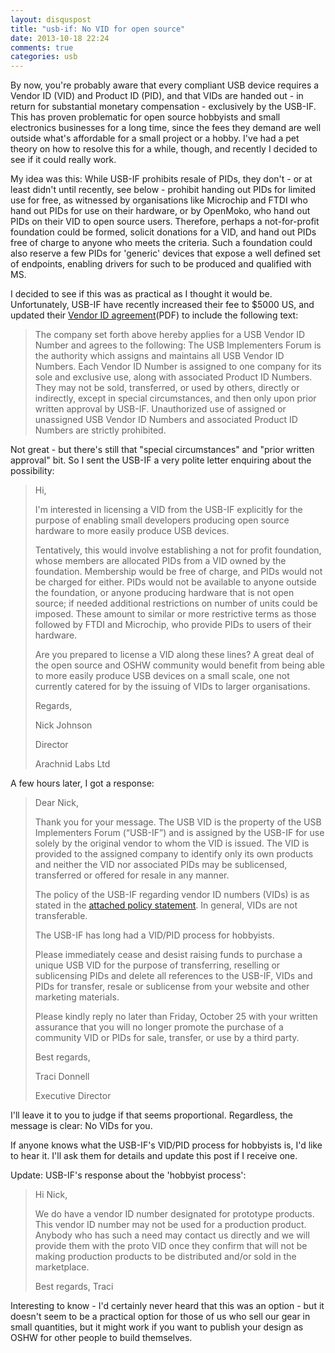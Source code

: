 ```yaml
---
layout: disquspost
title: "usb-if: No VID for open source"
date: 2013-10-18 22:24
comments: true
categories: usb
---
```


By now, you're probably aware that every compliant USB device requires a Vendor ID (VID) and Product ID (PID), and that VIDs are handed out - in return for substantial monetary compensation - exclusively by the USB-IF. This has proven problematic for open source hobbyists and small electronics businesses for a long time, since the fees they demand are well outside what's affordable for a small project or a hobby. I've had a pet theory on how to resolve this for a while, though, and recently I decided to see if it could really work.

My idea was this: While USB-IF prohibits resale of PIDs, they don't - or at least didn't until recently, see below - prohibit handing out PIDs for limited use for free, as witnessed by organisations like Microchip and FTDI who hand out PIDs for use on their hardware, or by OpenMoko, who hand out PIDs on their VID to open source users. Therefore, perhaps a not-for-profit foundation could be formed, solicit donations for a VID, and hand out PIDs free of charge to anyone who meets the criteria. Such a foundation could also reserve a few PIDs for 'generic' devices that expose a well defined set of endpoints, enabling drivers for such to be produced and qualified with MS.

I decided to see if this was as practical as I thought it would be. Unfortunately, USB-IF have recently increased their fee to $5000 US, and updated their [Vendor ID agreement](http://www.usb.org/developers/vendor/VID_Only_Form_withCCAuth_010113.pdf)(PDF) to include the following text:

>    The company set forth above hereby applies for a USB Vendor ID Number and agrees to the following: The USB Implementers Forum is the authority which assigns and maintains all USB Vendor ID Numbers. Each Vendor ID Number is assigned to one company for its sole and exclusive use, along with associated Product ID Numbers. They may not be sold, transferred, or used by others, directly or indirectly, except in special circumstances, and then only upon prior written approval by USB-IF. Unauthorized use of assigned or unassigned USB Vendor ID Numbers and associated Product ID Numbers are strictly prohibited.

Not great - but there's still that "special circumstances" and "prior written approval" bit. So I sent the USB-IF a very polite letter enquiring about the possibility:

>    Hi,
>
>    I'm interested in licensing a VID from the USB-IF explicitly for the purpose of enabling small developers producing open source hardware to more easily produce USB devices.
>
>    Tentatively, this would involve establishing a not for profit foundation, whose members are allocated PIDs from a VID owned by the foundation. Membership would be free of charge, and PIDs would not be charged for either. PIDs would not be available to anyone outside the foundation, or anyone producing hardware that is not open source; if needed additional restrictions on number of units could be imposed. These amount to similar or more restrictive terms as those followed by FTDI and Microchip, who provide PIDs to users of their hardware.
>
>    Are you prepared to license a VID along these lines? A great deal of the open source and OSHW community would benefit from being able to more easily produce USB devices on a small scale, one not currently catered for by the issuing of VIDs to larger organisations.
>
>    Regards,
>
>    Nick Johnson
>
>    Director
>
>    Arachnid Labs Ltd

A few hours later, I got a response:

>    Dear Nick,
>     
>    Thank you for your message. The USB VID is the property of the USB Implementers Forum (“USB-IF”) and is assigned by the USB-IF for use solely by the original vendor to whom the VID is issued. The VID is provided to the assigned company to identify only its own products and neither the VID nor associated PIDs may be sublicensed, transferred or offered for resale in any manner.
>    
>    The policy of the USB-IF regarding vendor ID numbers (VIDs) is as stated in the [attached policy statement](/assets/VIDPIDPolicyv2.pdf). In general, VIDs are not transferable.
>   
>    The USB-IF has long had a VID/PID process for hobbyists.
>     
>    Please immediately cease and desist raising funds to purchase a unique USB VID for the purpose of transferring, reselling or sublicensing PIDs and delete all references to the USB-IF, VIDs and PIDs for transfer, resale or sublicense from your website and other marketing materials.
>     
>    Please kindly reply no later than Friday, October 25 with your written assurance that you will no longer promote the purchase of a community VID or PIDs for sale, transfer, or use by a third party.
>     
>    Best regards,
>
>    Traci Donnell
>
>    Executive Director

I'll leave it to you to judge if that seems proportional. Regardless, the message is clear: No VIDs for you.

If anyone knows what the USB-IF's VID/PID process for hobbyists is, I'd like to hear it. I'll ask them for details and update this post if I receive one.

Update: USB-IF's response about the 'hobbyist process':

> Hi Nick,
>  
> We do have a vendor ID number designated for prototype products. This vendor ID number may not be used for a production product. Anybody who has such a need may contact us directly and we will provide them with the proto VID once they confirm that will not be making production products to be distributed and/or sold in the marketplace.
> 
> Best regards,
> Traci

Interesting to know - I'd certainly never heard that this was an option - but it doesn't seem to be a practical option for those of us who sell our gear in small quantities, but it might work if you want to publish your design as OSHW for other people to build themselves.
